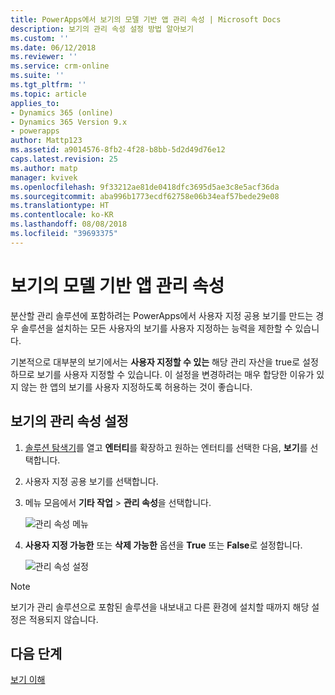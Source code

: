 ```yaml
---
title: PowerApps에서 보기의 모델 기반 앱 관리 속성 | Microsoft Docs
description: 보기의 관리 속성 설정 방법 알아보기
ms.custom: ''
ms.date: 06/12/2018
ms.reviewer: ''
ms.service: crm-online
ms.suite: ''
ms.tgt_pltfrm: ''
ms.topic: article
applies_to:
- Dynamics 365 (online)
- Dynamics 365 Version 9.x
- powerapps
author: Mattp123
ms.assetid: a9014576-8fb2-4f28-b8bb-5d2d49d76e12
caps.latest.revision: 25
ms.author: matp
manager: kvivek
ms.openlocfilehash: 9f33212ae81de0418dfc3695d5ae3c8e5acf36da
ms.sourcegitcommit: aba996b1773ecdf62758e06b34eaf57bede29e08
ms.translationtype: HT
ms.contentlocale: ko-KR
ms.lasthandoff: 08/08/2018
ms.locfileid: "39693375"
---
```

# <a name="model-driven-app-managed-properties-for-views"></a>보기의 모델 기반 앱 관리 속성

<a name="BKMK_ManagedProperties"></a>   
 
 분산할 관리 솔루션에 포함하려는 PowerApps에서 사용자 지정 공용 보기를 만드는 경우 솔루션을 설치하는 모든 사용자의 보기를 사용자 지정하는 능력을 제한할 수 있습니다.  
  
 기본적으로 대부분의 보기에서는 **사용자 지정할 수 있는** 해당 관리 자산을 true로 설정하므로 보기를 사용자 지정할 수 있습니다. 이 설정을 변경하려는 매우 합당한 이유가 있지 않는 한 앱의 보기를 사용자 지정하도록 허용하는 것이 좋습니다.  
  
## <a name="set-managed-properties-for-a-view"></a>보기의 관리 속성 설정  
  
1.  [솔루션 탐색기](advanced-navigation.md#solution-explorer)를 열고 **엔터티**를 확장하고 원하는 엔터티를 선택한 다음, **보기**를 선택합니다.  
  
2.  사용자 지정 공용 보기를 선택합니다.  
  
3.  메뉴 모음에서 **기타 작업** > **관리 속성**을 선택합니다.  

    ![관리 속성 메뉴](media/managed-properties.png)
  
4.  **사용자 지정 가능한** 또는 **삭제 가능한** 옵션을 **True** 또는 **False**로 설정합니다.  

    ![관리 속성 설정](media/set-managed-properties.png)
  
> [!NOTE]
> 보기가 관리 솔루션으로 포함된 솔루션을 내보내고 다른 환경에 설치할 때까지 해당 설정은 적용되지 않습니다.  

## <a name="next-steps"></a>다음 단계
[보기 이해](create-edit-views.md)
